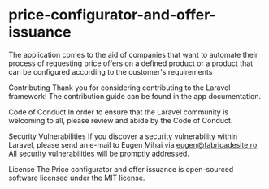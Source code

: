 # price-configurator-and-offer-issuance
The application comes to the aid of companies that want to automate their process of requesting price offers on a defined product or a product that can be configured according to the customer's requirements

Contributing
Thank you for considering contributing to the Laravel framework! The contribution guide can be found in the app documentation.

Code of Conduct
In order to ensure that the Laravel community is welcoming to all, please review and abide by the Code of Conduct.

Security Vulnerabilities
If you discover a security vulnerability within Laravel, please send an e-mail to Eugen Mihai via eugen@fabricadesite.ro. All security vulnerabilities will be promptly addressed.

License
The Price configurator and offer issuance is open-sourced software licensed under the MIT license.
